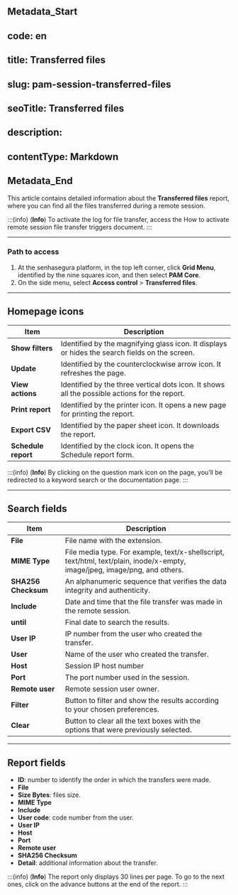 ## Metadata_Start 
## code: en
## title: Transferred files 
## slug: pam-session-transferred-files 
## seoTitle: Transferred files 
## description:  
## contentType: Markdown 
## Metadata_End
This article contains detailed information about the **Transferred files** report, where you can find all the files transferred during a remote session.

:::(info) (**Info**)
To activate the log for file transfer, access the How to activate remote session file transfer triggers document.
:::
***

### Path to access

1. At the senhasegura platform, in the top left corner, click **Grid Menu**, identified by the nine squares icon, and then select **PAM Core**.
2. On the side menu, select **Access control** > **Transferred files**.

***

## Homepage icons
**Item**|**Description**
|---|---|
**Show filters**|Identified by the magnifying glass icon. It displays or hides the search fields on the screen.
**Update**|Identified by the counterclockwise arrow icon. It refreshes the page.
**View actions**|Identified by the three vertical dots icon. It shows all the possible actions for the report.
**Print report**|Identified by the printer icon. It opens a new page for printing the report.
**Export CSV**|Identified by the paper sheet icon. It downloads the report.
**Schedule report**|Identified by the clock icon. It opens the Schedule report form.

:::(info) (**Info**)
By clicking on the question mark icon on the page, you’ll be redirected to a keyword search or the documentation page.
:::
***

## Search fields

**Item**|**Description**
|---|---|
**File**|File name with the extension.
**MIME Type**|File media type. For example, text/x-shellscript, text/html, text/plain, inode/x-empty, image/jpeg, image/png, and others.
**SHA256 Checksum**|An alphanumeric sequence that verifies the data integrity and authenticity.
**Include**|Date and time that the file transfer was made in the remote session.
**until**|Final date to search the results.
**User IP**|IP number from the user who created the transfer.
**User**|Name of the user who created the transfer.
**Host**|Session IP host number 
**Port**|The port number used in the session.
**Remote user**|Remote session user owner.
**Filter**|Button to filter and show the results according to your chosen preferences.
**Clear**|Button to clear all the text boxes with the options that were previously selected.
***

## Report fields

* **ID**: number to identify the order in which the transfers were made.
* **File**
* **Size Bytes**: files size.
* **MIME Type**
* **Include**
* **User code**: code number from the user.
* **User IP**
* **Host**
* **Port**
* **Remote user**
* **SHA256 Checksum**
* **Detail**: additional information about the transfer.

:::(info) (**Info**)
The report only displays 30 lines per page. To go to the next ones, click on the advance buttons at the end of the report.
:::
